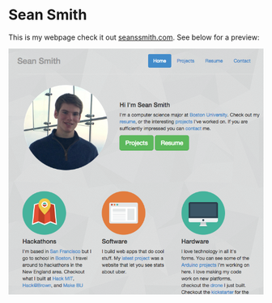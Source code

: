 Sean Smith
============

This is my webpage check it out [seanssmith.com](http://seanssmith.com). See below for a preview:

![alt tag](https://raw.githubusercontent.com/sean-smith/sean-smith.github.io/master/img/frontpage.png)

